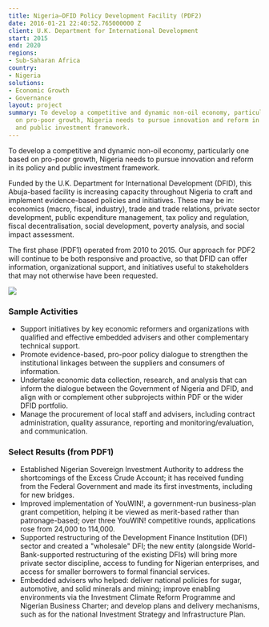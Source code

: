 ```yaml
---
title: Nigeria—DFID Policy Development Facility (PDF2)
date: 2016-01-21 22:40:52.765000000 Z
client: U.K. Department for International Development
start: 2015
end: 2020
regions:
- Sub-Saharan Africa
country:
- Nigeria
solutions:
- Economic Growth
- Governance
layout: project
summary: To develop a competitive and dynamic non-oil economy, particularly one based
  on pro-poor growth, Nigeria needs to pursue innovation and reform in its policy
  and public investment framework.
---
```


To develop a competitive and dynamic non-oil economy, particularly one based on pro-poor growth, Nigeria needs to pursue innovation and reform in its policy and public investment framework.

Funded by the U.K. Department for International Development (DFID), this Abuja-based facility is increasing capacity throughout Nigeria to craft and implement evidence-based policies and initiatives. These may be in: economics (macro, fiscal, industry), trade and trade relations, private sector development, public expenditure management, tax policy and regulation, fiscal decentralisation, social development, poverty analysis, and social impact assessment.

The first phase (PDF1) operated from 2010 to 2015. Our approach for PDF2 will continue to be both responsive and proactive, so that DFID can offer information, organizational support, and initiatives useful to stakeholders that may not otherwise have been requested.

![][1]

###  Sample Activities

* Support initiatives by key economic reformers and organizations with qualified and effective embedded advisers and other complementary technical support.
* Promote evidence-based, pro-poor policy dialogue to strengthen the institutional linkages between the suppliers and consumers of information.
* Undertake economic data collection, research, and analysis that can inform the dialogue between the Government of Nigeria and DFID, and align with or complement other subprojects within PDF or the wider DFID portfolio.
* Manage the procurement of local staff and advisers, including contract administration, quality assurance, reporting and monitoring/evaluation, and communication.

###  Select Results (from PDF1)

* Established Nigerian Sovereign Investment Authority to address the shortcomings of the Excess Crude Account; it has received funding from the Federal Government and made its first investments, including for new bridges.
* Improved implementation of YouWIN!, a government-run business-plan grant competition, helping it be viewed as merit-based rather than patronage-based; over three YouWIN! competitive rounds, applications rose from 24,000 to 114,000.
* Supported restructuring of the Development Finance Institution (DFI) sector and created a "wholesale" DFI; the new entity (alongside World-Bank-supported restructuring of the existing DFIs) will bring more private sector discipline, access to funding for Nigerian enterprises, and access for smaller borrowers to formal financial services.
* Embedded advisers who helped: deliver national policies for sugar, automotive, and solid minerals and mining; improve enabling environments via the Investment Climate Reform Programme and Nigerian Business Charter; and develop plans and delivery mechanisms, such as for the national Investment Strategy and Infrastructure Plan.

[1]: /assets/images/projects/Nigeria-PDF-pumping-station.jpg
